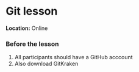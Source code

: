 # Git lesson

**Location:** Online

### Before the lesson

1. All participants should have a GitHub acccount
2. Also download GitKraken
